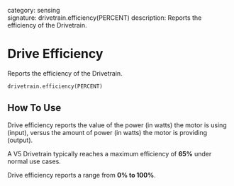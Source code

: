 category: sensing  
signature: drivetrain.efficiency(PERCENT)
description: Reports the efficiency of the Drivetrain.

# Drive Efficiency
 
Reports the efficiency of the Drivetrain.

```don
drivetrain.efficiency(PERCENT)
```

## How To Use
Drive efficiency reports the value of the power (in watts) the motor is using (input), versus the amount of power (in watts) the motor is providing (output).

A V5 Drivetrain typically reaches a maximum efficiency of **65%** under normal use cases.

Drive efficiency reports a range from **0% to 100%**.
	
<advanced>
</advanced>
